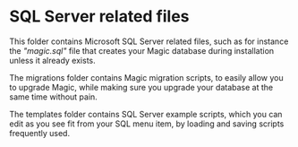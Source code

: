 
# SQL Server related files

This folder contains Microsoft SQL Server related files, such as for instance the _"magic.sql"_
file that creates your Magic database during installation unless it already exists.

The migrations folder contains Magic migration scripts, to easily allow you to upgrade Magic,
while making sure you upgrade your database at the same time without pain.

The templates folder contains SQL Server example scripts, which you can edit as you see fit
from your SQL menu item, by loading and saving scripts frequently used.
